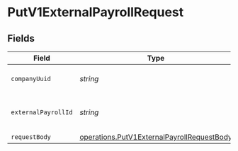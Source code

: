 # PutV1ExternalPayrollRequest


## Fields

| Field                                                                                                           | Type                                                                                                            | Required                                                                                                        | Description                                                                                                     |
| --------------------------------------------------------------------------------------------------------------- | --------------------------------------------------------------------------------------------------------------- | --------------------------------------------------------------------------------------------------------------- | --------------------------------------------------------------------------------------------------------------- |
| `companyUuid`                                                                                                   | *string*                                                                                                        | :heavy_check_mark:                                                                                              | The UUID of the company                                                                                         |
| `externalPayrollId`                                                                                             | *string*                                                                                                        | :heavy_check_mark:                                                                                              | The UUID of the external payroll                                                                                |
| `requestBody`                                                                                                   | [operations.PutV1ExternalPayrollRequestBody](../../../sdk/models/operations/putv1externalpayrollrequestbody.md) | :heavy_minus_sign:                                                                                              | N/A                                                                                                             |
